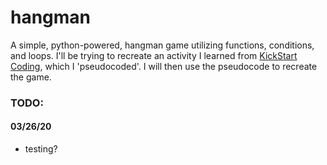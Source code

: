 # hangman

A simple, python-powered, hangman game utilizing functions, conditions, and loops. I'll be trying to recreate an activity I learned from <a target="_blank" href="http://www.kickstartcoding.com">KickStart Coding</a>, which I 'pseudocoded'. I will then use the pseudocode to recreate the game. 

<h3>TODO:</h3>
<h4>03/26/20</h4>
<ul>
    <li>testing?</li>
